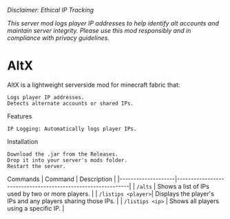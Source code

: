 _Disclaimer: Ethical IP Tracking_

_This server mod logs player IP addresses to help identify alt accounts and maintain server integrity. Please use this mod responsibly and in compliance with privacy guidelines._


# AltX
AltX is a lightweight serverside mod for minecraft fabric that:

    Logs player IP addresses.
    Detects alternate accounts or shared IPs.

Features

    IP Logging: Automatically logs player IPs.

Installation

    Download the .jar from the Releases.
    Drop it into your server's mods folder.
    Restart the server.

Commands
| Command            | Description                                                 |
|--------------------|-------------------------------------------------------------|
| `/alts`            | Shows a list of IPs used by two or more players.            |
| `/listips <player>`| Displays the player's IPs and any players sharing those IPs. |
| `/listips <ip>`    | Shows all players using a specific IP.                      |

